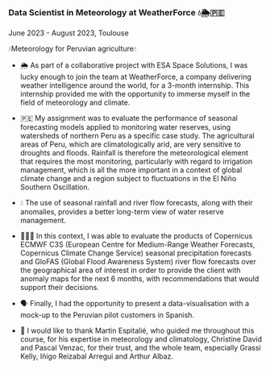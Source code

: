 ### Data Scientist in Meteorology at WeatherForce 💧🌦️🇵🇪

June 2023 - August 2023, Toulouse

💧Meteorology for Peruvian agriculture💧

- 🌦️ As part of a collaborative project with ESA Space Solutions, I was lucky enough to join the team at WeatherForce, a company delivering weather intelligence around the world, for a 3-month internship. This internship provided me with the opportunity to immerse myself in the field of meteorology and climate.

- 🇵🇪 My assignment was to evaluate the performance of seasonal forecasting models applied to monitoring water reserves, using watersheds of northern Peru as a specific case study. The agricultural areas of Peru, which are climatologically arid, are very sensitive to droughts and floods. Rainfall is therefore the meteorological element that requires the most monitoring, particularly with regard to irrigation management, which is all the more important in a context of global climate change and a region subject to fluctuations in the El Niño Southern Oscillation.

- 💧 The use of seasonal rainfall and river flow forecasts, along with their anomalies, provides a better long-term view of water reserve management.

- 👩🏻‍💻 In this context, I was able to evaluate the products of Copernicus ECMWF C3S (European Centre for Medium-Range Weather Forecasts, Copernicus Climate Change Service) seasonal precipitation forecasts and GloFAS (Global Flood Awareness System) river flow forecasts over the geographical area of interest in order to provide the client with anomaly maps for the next 6 months, with recommendations that would support their decisions.

- 🗣️ Finally, I had the opportunity to present a data-visualisation with a mock-up to the Peruvian pilot customers in Spanish.

- 👥 I would like to thank Martin Espitalié, who guided me throughout this course, for his expertise in meteorology and climatology, Christine David and Pascal Venzac, for their trust, and the whole team, especially Grassi Kelly, Iñigo Reizabal Arregui and Arthur Albaz.
